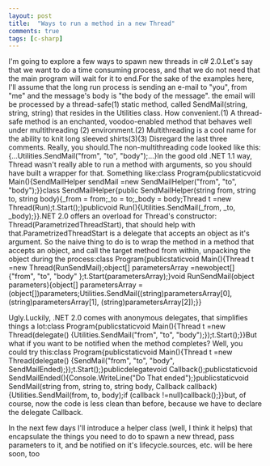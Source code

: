 ```yaml
---
layout: post
title:  "Ways to run a method in a new Thread"
comments: true
tags: [c-sharp]
---
```




I'm going to explore a few ways to spawn new threads in c# 2.0.Let's say that we want to do a time consuming process, and that we do not need that the main program will wait for it to end.For the sake of the examples here, I'll assume that the long run process is sending an e-mail to "you", from "me" and the message's body is "the body of the message". the email will be processed by a thread-safe(1) static method, called SendMail(string, string, string) that resides in the Utilities class. How convenient.(1) A thread-safe method is an enchanted, voodoo-enabled method that behaves well under multithreading (2) environment.(2) Multithreading is a cool name for the ability to knit long sleeved shirts(3)(3) Disregard the last three comments. Really, you should.The non-multithreading code looked like this:{...Utilities.SendMail("from", "to", "body");...}In the good old .NET 1.1 way, Thread wasn't really able to run a method with arguments, so you should have built a wrapper for that. Something like:class Program{publicstaticvoid Main(){SendMailHelper sendMail =new SendMailHelper("from", "to", "body");}}class SendMailHelper{public SendMailHelper(string from, string to, string body){_from = from;_to = to;_body = body;Thread t =new Thread(Run);t.Start();}publicvoid Run(){Utilities.SendMail(_from, _to, _body);}}.NET 2.0 offers an overload for Thread's constructor: Thread(ParametrizedThreadStart), that should help with that.ParametrizedThreadStart is a delegate that accepts an object as it's argument. So the naive thing to do is to wrap the method in a method that accepts an object, and call the target method from within, unpacking the object during the process:class Program{publicstaticvoid Main(){Thread t =new Thread(RunSendMail);object[] parametersArray =newobject[] {"from", "to", "body" };t.Start(parametersArray);}void RunSendMail(object parameters){object[] parametersArray = (object[])parameters;Utilities.SendMail((string)parametersArray[0], (string)parametersArray[1], (string)parametersArray[2]);}}



Ugly.Luckily, .NET 2.0 comes with anonymous delegates, that simplifies things a lot:class Program{publicstaticvoid Main(){Thread t =new Thread(delegate() {Utilities.SendMail("from", "to", "body");});t.Start();}}But what if you want to be notified when the method completes? Well, you could try this:class Program{publicstaticvoid Main(){Thread t =new Thread(delegate() {SendMail("from", "to", "body", SendMailEnded);});t.Start();}publicdelegatevoid Callback();publicstaticvoid SendMailEnded(){Console.WriteLine("Do That ended");}publicstaticvoid SendMail(string from, string to, string body, Callback callback){Utilities.SendMail(from, to, body);if (callback !=null)callback();}}but, of course, now the code is less clean than before, because we have to declare the delegate Callback.



In the next few days I'll introduce a helper class (well, I think it helps) that encapsulate the things you need to do to spawn a new thread, pass parameters to it, and be notified on it's lifecycle.sources, etc. will be here soon, too


